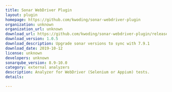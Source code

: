 ```yaml
---
title: Sonar WebDriver Plugin
layout: plugin
homepage: https://github.com/kwoding/sonar-webdriver-plugin
organization: unknown
organization_url: unknown
download_url: https://github.com/kwoding/sonar-webdriver-plugin/releases/download/sonar-webdriver-plugin-1.0.5/sonar-webdriver-plugin-1.0.5.jar
download_version: 1.0.5
download_description: Upgrade sonar versions to sync with 7.9.1
download_date: 2019-10-12
license: unknown
developers: unknown
sonarqube_version: 8.9-10.0
category: external analyzers
description: Analyzer for WebDriver (Selenium or Appium) tests.
details: 

---
```

